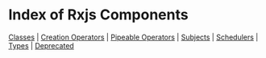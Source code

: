 # Index of Rxjs Components

[Classes](/index/classes.md) | [Creation Operators](/index/creation-operators.md) | [Pipeable Operators](/index/pipable-operators.md) | [Subjects](/index/subjects.md) | [Schedulers](/index/schedulers.md) | [Types](/index/types.md) | [Deprecated
](/index/deprecated.md)